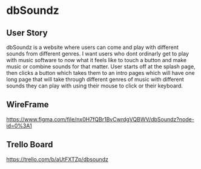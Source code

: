 # dbSoundz

## User Story 
dbSoundz is a website where users can come and play with different sounds from different genres. I want users who dont ordinarly get to play with music software to now what it feels like to touch a button and make music or combine sounds for that matter. 
User starts off at the splash page, then clicks a button which takes them to an intro pages which will have one long page that will take through different genres of music with different sounds they can play with using their mouse to click or their keyboard.


## WireFrame
https://www.figma.com/file/nx0H7fQBr1BvCwrdgVQBWV/dbSoundz?node-id=0%3A1

## Trello Board
https://trello.com/b/aUtFXTZp/dbsoundz 
